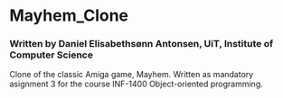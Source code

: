 # Mayhem_Clone
### Written by Daniel Elisabethsønn Antonsen, UiT, Institute of Computer Science

Clone of the classic Amiga game, Mayhem. Written as mandatory asignment 3 for the course INF-1400 Object-oriented programming.
